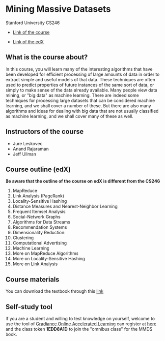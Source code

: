 # Mining Massive Datasets
Stanford University CS246

* [Link of the course](http://web.stanford.edu/class/cs246/)

* [Link of the edX](https://learning.edx.org/course/course-v1:StanfordOnline+CSX0002+1T2020/home)

## What is the course about?
In this course, you will learn many of the interesting algorithms that have been developed for efficient processing of large amounts of data in order to extract simple and useful models of that data. These techniques are often used to predict properties of future instances of the same sort of data, or simply to make sense of the data already available. Many people view data mining, or "big data" as machine learning. There are indeed some techniques for processing large datasets that can be considered machine learning, and we shall cover a number of these. But there are also many algorithms and ideas for dealing with big data that are not usually classified as machine learning, and we shall cover many of these as well.

## Instructors of the course
* Jure Leskovec
* Anand Rajaraman
* Jeff Ullman

## Course outline (edX)

**Be aware that the outline of the course on edX is different from the CS246**

1. MapReduce
1. Link Analysis (PageRank)
1. Locality-Sensitive Hashing
1. Distance Measures and Nearest-Neighbor Learning
1. Frequent Itemset Analysis
1. Social-Network Graphs
1. Algorithms for Data Streams
1. Recommendation Systems
1. Dimensionality Reduction
1. Clustering
1. Computational Advertising
1. Machine Learning
1. More on MapReduce Algorithms
1. More on Locality-Sensitive Hashing
1. More on Link Analysis

## Course materials
You can download the textbook through this [link](http://www.mmds.org/)

## Self-study tool
If you are a student and willing to test knowledge on yourself, welcome to use the tool of [Gradiance Online Accelerated Learning](http://www.gradiance.com/) can register at [here](http://www.gradiance.com/services) and the class token **1EDD8A1D** to join the "omnibus class" for the MMDS book.

